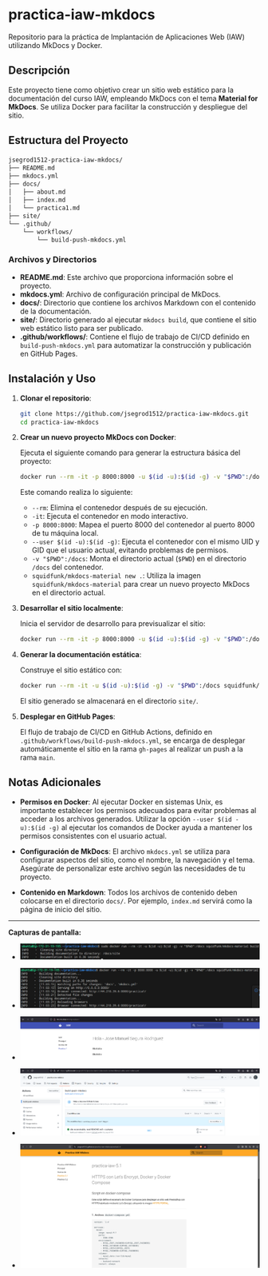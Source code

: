 # practica-iaw-mkdocs

Repositorio para la práctica de Implantación de Aplicaciones Web (IAW) utilizando MkDocs y Docker.

## Descripción

Este proyecto tiene como objetivo crear un sitio web estático para la documentación del curso IAW, empleando MkDocs con el tema **Material for MkDocs**. Se utiliza Docker para facilitar la construcción y despliegue del sitio.

## Estructura del Proyecto

```
jsegrod1512-practica-iaw-mkdocs/
├── README.md
├── mkdocs.yml
├── docs/
│   ├── about.md
│   ├── index.md
│   └── practica1.md
├── site/
└── .github/
    └── workflows/
        └── build-push-mkdocs.yml
```

### Archivos y Directorios

- **README.md**: Este archivo que proporciona información sobre el proyecto.
- **mkdocs.yml**: Archivo de configuración principal de MkDocs.
- **docs/**: Directorio que contiene los archivos Markdown con el contenido de la documentación.
- **site/**: Directorio generado al ejecutar `mkdocs build`, que contiene el sitio web estático listo para ser publicado.
- **.github/workflows/**: Contiene el flujo de trabajo de CI/CD definido en `build-push-mkdocs.yml` para automatizar la construcción y publicación en GitHub Pages.

## Instalación y Uso

1. **Clonar el repositorio**:

   ```bash
   git clone https://github.com/jsegrod1512/practica-iaw-mkdocs.git
   cd practica-iaw-mkdocs
   ```

2. **Crear un nuevo proyecto MkDocs con Docker**:

   Ejecuta el siguiente comando para generar la estructura básica del proyecto:

   ```bash
   docker run --rm -it -p 8000:8000 -u $(id -u):$(id -g) -v "$PWD":/docs squidfunk/mkdocs-material new .
   ```

   Este comando realiza lo siguiente:

   - `--rm`: Elimina el contenedor después de su ejecución.
   - `-it`: Ejecuta el contenedor en modo interactivo.
   - `-p 8000:8000`: Mapea el puerto 8000 del contenedor al puerto 8000 de tu máquina local.
   - `--user $(id -u):$(id -g)`: Ejecuta el contenedor con el mismo UID y GID que el usuario actual, evitando problemas de permisos.
   - `-v "$PWD":/docs`: Monta el directorio actual (`$PWD`) en el directorio `/docs` del contenedor.
   - `squidfunk/mkdocs-material new .`: Utiliza la imagen `squidfunk/mkdocs-material` para crear un nuevo proyecto MkDocs en el directorio actual.

3. **Desarrollar el sitio localmente**:

   Inicia el servidor de desarrollo para previsualizar el sitio:

   ```bash
   docker run --rm -it -p 8000:8000 -u $(id -u):$(id -g) -v "$PWD":/docs squidfunk/mkdocs-material
   ```

4. **Generar la documentación estática**:

   Construye el sitio estático con:

   ```bash
   docker run --rm -it -u $(id -u):$(id -g) -v "$PWD":/docs squidfunk/mkdocs-material build
   ```

   El sitio generado se almacenará en el directorio `site/`.

5. **Desplegar en GitHub Pages**:

   El flujo de trabajo de CI/CD en GitHub Actions, definido en `.github/workflows/build-push-mkdocs.yml`, se encarga de desplegar automáticamente el sitio en la rama `gh-pages` al realizar un push a la rama `main`.

## Notas Adicionales

- **Permisos en Docker**: Al ejecutar Docker en sistemas Unix, es importante establecer los permisos adecuados para evitar problemas al acceder a los archivos generados. Utilizar la opción `--user $(id -u):$(id -g)` al ejecutar los comandos de Docker ayuda a mantener los permisos consistentes con el usuario actual.

- **Configuración de MkDocs**: El archivo `mkdocs.yml` se utiliza para configurar aspectos del sitio, como el nombre, la navegación y el tema. Asegúrate de personalizar este archivo según las necesidades de tu proyecto.

- **Contenido en Markdown**: Todos los archivos de contenido deben colocarse en el directorio `docs/`. Por ejemplo, `index.md` servirá como la página de inicio del sitio.


---

**Capturas de pantalla:**

- ![mkdocs build sin errores](./capturas/captura0.png)

- ![mkdocs serve sins errores](./capturas/captura1.png)

- ![Servicios corriendo en Docker](./capturas/captura2.png)

- ![GitHub Actions creando una pagina en GitHub Pages sin errores](./capturas/captura3.png)

- ![Acceso a pagina con mkdocs vía Github Pages](./capturas/captura4.png)